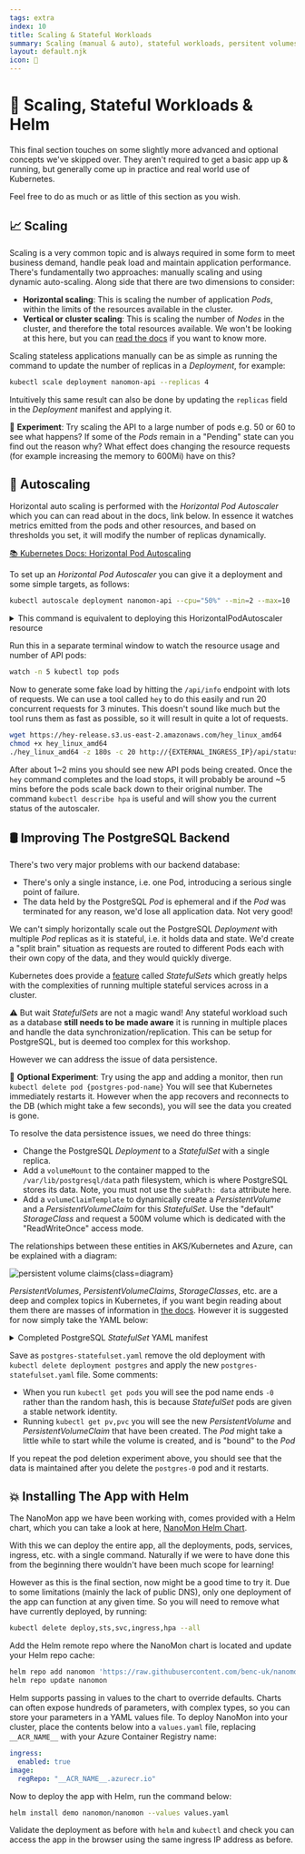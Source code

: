 ```yaml
---
tags: extra
index: 10
title: Scaling & Stateful Workloads
summary: Scaling (manual & auto), stateful workloads, persitent volumes, plus more Helm.
layout: default.njk
icon: 🤯
---
```


# 🤯 Scaling, Stateful Workloads & Helm

This final section touches on some slightly more advanced and optional concepts we've skipped over. They aren't required
to get a basic app up & running, but generally come up in practice and real world use of Kubernetes.

Feel free to do as much or as little of this section as you wish.

## 📈 Scaling

Scaling is a very common topic and is always required in some form to meet business demand, handle peak load and
maintain application performance. There's fundamentally two approaches: manually scaling and using dynamic auto-scaling.
Along side that there are two dimensions to consider:

- **Horizontal scaling**: This is scaling the number of application _Pods_, within the limits of the resources available
  in the cluster.
- **Vertical or cluster scaling**: This is scaling the number of _Nodes_ in the cluster, and therefore the total
  resources available. We won't be looking at this here, but you can
  [read the docs](https://docs.microsoft.com/en-us/azure/aks/cluster-autoscaler) if you want to know more.

Scaling stateless applications manually can be as simple as running the command to update the number of replicas in a
_Deployment_, for example:

```bash
kubectl scale deployment nanomon-api --replicas 4
```

Intuitively this same result can also be done by updating the `replicas` field in the _Deployment_ manifest and applying
it.

🧪 **Experiment**: Try scaling the API to a large number of pods e.g. 50 or 60 to see what happens? If some of the
_Pods_ remain in a "Pending" state can you find out the reason why? What effect does changing the resource requests (for
example increasing the memory to 600Mi) have on this?

## 🚦 Autoscaling

Horizontal auto scaling is performed with the _Horizontal Pod Autoscaler_ which you can can read about in the docs, link
below. In essence it watches metrics emitted from the pods and other resources, and based on thresholds you set, it will
modify the number of replicas dynamically.

[📚 Kubernetes Docs: Horizontal Pod Autoscaling](https://kubernetes.io/docs/tasks/run-application/horizontal-pod-autoscale/)

To set up an _Horizontal Pod Autoscaler_ you can give it a deployment and some simple targets, as follows:

```bash
kubectl autoscale deployment nanomon-api --cpu="50%" --min=2 --max=10
```

<details>
<summary>This command is equivalent to deploying this HorizontalPodAutoscaler resource</summary>

```yaml
kind: HorizontalPodAutoscaler
apiVersion: autoscaling/v1
metadata:
  name: nanomon-api
spec:
  maxReplicas: 10
  minReplicas: 2
  scaleTargetRef:
    apiVersion: apps/v1
    kind: Deployment
    name: nanomon-api
  targetCPUUtilizationPercentage: 50
```

</details>

Run this in a separate terminal window to watch the resource usage and number of API pods:

```bash
watch -n 5 kubectl top pods
```

Now to generate some fake load by hitting the `/api/info` endpoint with lots of requests. We can use a tool called `hey`
to do this easily and run 20 concurrent requests for 3 minutes. This doesn't sound like much but the tool runs them as
fast as possible, so it will result in quite a lot of requests.

```bash
wget https://hey-release.s3.us-east-2.amazonaws.com/hey_linux_amd64
chmod +x hey_linux_amd64
./hey_linux_amd64 -z 180s -c 20 http://{EXTERNAL_INGRESS_IP}/api/status
```

After about 1~2 mins you should see new API pods being created. Once the `hey` command completes and the load stops, it
will probably be around ~5 mins before the pods scale back down to their original number. The command
`kubectl describe hpa` is useful and will show you the current status of the autoscaler.

## 🛢️ Improving The PostgreSQL Backend

There's two very major problems with our backend database:

- There's only a single instance, i.e. one Pod, introducing a serious single point of failure.
- The data held by the PostgreSQL _Pod_ is ephemeral and if the _Pod_ was terminated for any reason, we'd lose all
  application data. Not very good!

We can't simply horizontally scale out the PostgreSQL _Deployment_ with multiple _Pod_ replicas as it is stateful, i.e.
it holds data and state. We'd create a "split brain" situation as requests are routed to different Pods each with their
own copy of the data, and they would quickly diverge.

Kubernetes does provide a [feature](https://kubernetes.io/docs/concepts/workloads/controllers/statefulset/) called
_StatefulSets_ which greatly helps with the complexities of running multiple stateful services across in a cluster.

⚠️ But wait _StatefulSets_ are not a magic wand! Any stateful workload such as a database **still needs to be made
aware** it is running in multiple places and handle the data synchronization/replication. This can be setup for
PostgreSQL, but is deemed too complex for this workshop.

However we can address the issue of data persistence.

🧪 **Optional Experiment**: Try using the app and adding a monitor, then run `kubectl delete pod {postgres-pod-name}`
You will see that Kubernetes immediately restarts it. However when the app recovers and reconnects to the DB (which
might take a few seconds), you will see the data you created is gone.

To resolve the data persistence issues, we need do three things:

- Change the PostgreSQL _Deployment_ to a _StatefulSet_ with a single replica.
- Add a `volumeMount` to the container mapped to the `/var/lib/postgresql/data` path filesystem, which is where
  PostgreSQL stores its data. Note, you must not use the `subPath: data` attribute here.
- Add a `volumeClaimTemplate` to dynamically create a _PersistentVolume_ and a _PersistentVolumeClaim_ for this
  _StatefulSet_. Use the "default" _StorageClass_ and request a 500M volume which is dedicated with the "ReadWriteOnce"
  access mode.

The relationships between these entities in AKS/Kubernetes and Azure, can be explained with a diagram:

![persistent volume claims](https://docs.microsoft.com/azure/aks/media/concepts-storage/persistent-volume-claims.png){class=diagram}

_PersistentVolumes_, _PersistentVolumeClaims_, _StorageClasses_, etc. are a deep and complex topics in Kubernetes, if
you want begin reading about them there are masses of information in
[the docs](https://kubernetes.io/docs/concepts/storage/persistent-volumes/). However it is suggested for now simply take
the YAML below:

<details>
<summary>Completed PostgreSQL <i>StatefulSet</i> YAML manifest</summary>

```yaml
apiVersion: apps/v1
kind: StatefulSet

metadata:
  name: postgres

spec:
  serviceName: postgres
  replicas: 1
  selector:
    matchLabels:
      app: postgres

  volumeClaimTemplates:
    - metadata:
        name: postgres-pvc
      spec:
        accessModes: ["ReadWriteOnce"]
        storageClassName: default
        resources:
          requests:
            storage: 500M

  template:
    metadata:
      labels:
        app: postgres

    spec:
      volumes:
        - name: initdb-vol
          configMap:
            name: nanomon-sql-init

      containers:
        - name: postgres
          image: postgres:17

          ports:
            - containerPort: 5432

          env:
            - name: POSTGRES_DB
              value: "nanomon"
            - name: POSTGRES_USER
              value: "nanomon"
            - name: POSTGRES_PASSWORD
              valueFrom:
                secretKeyRef:
                  name: database-creds
                  key: password

          resources:
            requests:
              cpu: 50m
              memory: 100Mi
            limits:
              cpu: 100m
              memory: 512Mi

          readinessProbe:
            exec:
              command: ["pg_isready", "-U", "nanomon"]
            initialDelaySeconds: 5
            periodSeconds: 10

          volumeMounts:
            - name: initdb-vol
              mountPath: /docker-entrypoint-initdb.d
              readOnly: true
            - name: postgres-pvc
              mountPath: /var/lib/postgresql/data
              subPath: data
```

</details>

Save as `postgres-statefulset.yaml` remove the old deployment with `kubectl delete deployment postgres` and apply the
new `postgres-statefulset.yaml` file. Some comments:

- When you run `kubectl get pods` you will see the pod name ends `-0` rather than the random hash, this is because
  _StatefulSet_ pods are given a stable network identity.
- Running `kubectl get pv,pvc` you will see the new _PersistentVolume_ and _PersistentVolumeClaim_ that have been
  created. The _Pod_ might take a little while to start while the volume is created, and is "bound" to the _Pod_

If you repeat the pod deletion experiment above, you should see that the data is maintained after you delete the
`postgres-0` pod and it restarts.

## 💥 Installing The App with Helm

The NanoMon app we have been working with, comes provided with a Helm chart, which you can take a look at here,
[NanoMon Helm Chart](https://github.com/benc-uk/nanomon/tree/master/deploy/helm/nanomon).

With this we can deploy the entire app, all the deployments, pods, services, ingress, etc. with a single command.
Naturally if we were to have done this from the beginning there wouldn't have been much scope for learning!

However as this is the final section, now might be a good time to try it. Due to some limitations (mainly the lack of
public DNS), only one deployment of the app can function at any given time. So you will need to remove what have
currently deployed, by running:

```bash
kubectl delete deploy,sts,svc,ingress,hpa --all
```

Add the Helm remote repo where the NanoMon chart is located and update your Helm repo cache:

```bash
helm repo add nanomon 'https://raw.githubusercontent.com/benc-uk/nanomon/main/deploy/helm'
helm repo update nanomon
```

Helm supports passing in values to the chart to override defaults. Charts can often expose hundreds of parameters, with
complex types, so you can store your parameters in a YAML values file. To deploy NanoMon into your cluster, place the
contents below into a `values.yaml` file, replacing `__ACR_NAME__` with your Azure Container Registry name:

```yaml
ingress:
  enabled: true
image:
  regRepo: "__ACR_NAME__.azurecr.io"
```

Now to deploy the app with Helm, run the command below:

```bash
helm install demo nanomon/nanomon --values values.yaml
```

Validate the deployment as before with `helm` and `kubectl` and check you can access the app in the browser using the
same ingress IP address as before.
